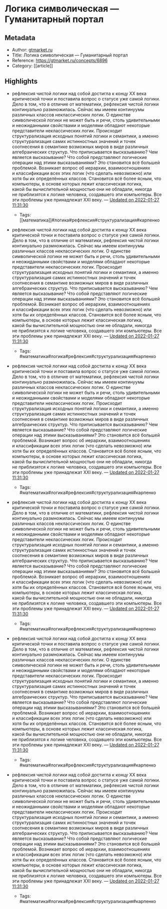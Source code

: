 # Логика символическая — Гуманитарный портал

## Metadata
- Author: [gtmarket.ru]()
- Title: Логика символическая — Гуманитарный портал
- Reference: https://gtmarket.ru/concepts/6896
- Category: [[article]]

## Highlights
- рефлексия чистой логики над собой достигла к концу XX века критической точки и поставила вопрос о статусе уже самой логики. Дело в том, что в отличие от математики, рефлексия чистой логики континуально размножилась. Сейчас мы имеем континуумы различных классов неклассических логик. О единстве символической логики не может быть и речи, столь удивительными и неожиданными свойствами и моделями обладают некоторые представители неклассических логик. Происходит структурализация исходных понятий логики и семантики, а именно структурализация самих истинностных значений и точек соотнесения в семантике возможных миров в виде различных алгебраических структур. Что приписывается высказыванию? Чем является высказывание? Что собой представляют логические операции над этими высказываниями? Это становится всё большей проблемой. Возникает вопрос об иерархии, взаимоотношениях и классификации всех этих логик (что сделать невозможно) или хотя бы их определённых классов. Становится всё более ясным, что компьютеры, в основе которых лежит классическая логика, какой бы вычислительной мощностью они не обладали, никогда не приблизятся к логике человека, создавшего эти компьютеры. Все эти проблемы уже принадлежат XXI веку. — [Updated on 2022-01-27 11:31:30](https://hyp.is/hwuRyH9LEeybsC9TNVOIzA/gtmarket.ru/concepts/6896)
   - Tags: [[математика]]#логика#рефлексия#структурализация#карпенко



- рефлексия чистой логики над собой достигла к концу XX века критической точки и поставила вопрос о статусе уже самой логики. Дело в том, что в отличие от математики, рефлексия чистой логики континуально размножилась. Сейчас мы имеем континуумы различных классов неклассических логик. О единстве символической логики не может быть и речи, столь удивительными и неожиданными свойствами и моделями обладают некоторые представители неклассических логик. Происходит структурализация исходных понятий логики и семантики, а именно структурализация самих истинностных значений и точек соотнесения в семантике возможных миров в виде различных алгебраических структур. Что приписывается высказыванию? Чем является высказывание? Что собой представляют логические операции над этими высказываниями? Это становится всё большей проблемой. Возникает вопрос об иерархии, взаимоотношениях и классификации всех этих логик (что сделать невозможно) или хотя бы их определённых классов. Становится всё более ясным, что компьютеры, в основе которых лежит классическая логика, какой бы вычислительной мощностью они не обладали, никогда не приблизятся к логике человека, создавшего эти компьютеры. Все эти проблемы уже принадлежат XXI веку. — [Updated on 2022-01-27 11:31:30](https://hyp.is/hwuRyH9LEeybsC9TNVOIzA/gtmarket.ru/concepts/6896)
   - Tags: #математика#логика#рефлексия#структурализация#карпенко
- рефлексия чистой логики над собой достигла к концу XX века критической точки и поставила вопрос о статусе уже самой логики. Дело в том, что в отличие от математики, рефлексия чистой логики континуально размножилась. Сейчас мы имеем континуумы различных классов неклассических логик. О единстве символической логики не может быть и речи, столь удивительными и неожиданными свойствами и моделями обладают некоторые представители неклассических логик. Происходит структурализация исходных понятий логики и семантики, а именно структурализация самих истинностных значений и точек соотнесения в семантике возможных миров в виде различных алгебраических структур. Что приписывается высказыванию? Чем является высказывание? Что собой представляют логические операции над этими высказываниями? Это становится всё большей проблемой. Возникает вопрос об иерархии, взаимоотношениях и классификации всех этих логик (что сделать невозможно) или хотя бы их определённых классов. Становится всё более ясным, что компьютеры, в основе которых лежит классическая логика, какой бы вычислительной мощностью они не обладали, никогда не приблизятся к логике человека, создавшего эти компьютеры. Все эти проблемы уже принадлежат XXI веку. — [Updated on 2022-01-27 11:31:30](https://hyp.is/hwuRyH9LEeybsC9TNVOIzA/gtmarket.ru/concepts/6896)
   - Tags: #математика#логика#рефлексия#структурализация#карпенко
- рефлексия чистой логики над собой достигла к концу XX века критической точки и поставила вопрос о статусе уже самой логики. Дело в том, что в отличие от математики, рефлексия чистой логики континуально размножилась. Сейчас мы имеем континуумы различных классов неклассических логик. О единстве символической логики не может быть и речи, столь удивительными и неожиданными свойствами и моделями обладают некоторые представители неклассических логик. Происходит структурализация исходных понятий логики и семантики, а именно структурализация самих истинностных значений и точек соотнесения в семантике возможных миров в виде различных алгебраических структур. Что приписывается высказыванию? Чем является высказывание? Что собой представляют логические операции над этими высказываниями? Это становится всё большей проблемой. Возникает вопрос об иерархии, взаимоотношениях и классификации всех этих логик (что сделать невозможно) или хотя бы их определённых классов. Становится всё более ясным, что компьютеры, в основе которых лежит классическая логика, какой бы вычислительной мощностью они не обладали, никогда не приблизятся к логике человека, создавшего эти компьютеры. Все эти проблемы уже принадлежат XXI веку. — [Updated on 2022-01-27 11:31:30](https://hyp.is/hwuRyH9LEeybsC9TNVOIzA/gtmarket.ru/concepts/6896)
   - Tags: #математика#логика#рефлексия#структурализация#карпенко
- рефлексия чистой логики над собой достигла к концу XX века критической точки и поставила вопрос о статусе уже самой логики. Дело в том, что в отличие от математики, рефлексия чистой логики континуально размножилась. Сейчас мы имеем континуумы различных классов неклассических логик. О единстве символической логики не может быть и речи, столь удивительными и неожиданными свойствами и моделями обладают некоторые представители неклассических логик. Происходит структурализация исходных понятий логики и семантики, а именно структурализация самих истинностных значений и точек соотнесения в семантике возможных миров в виде различных алгебраических структур. Что приписывается высказыванию? Чем является высказывание? Что собой представляют логические операции над этими высказываниями? Это становится всё большей проблемой. Возникает вопрос об иерархии, взаимоотношениях и классификации всех этих логик (что сделать невозможно) или хотя бы их определённых классов. Становится всё более ясным, что компьютеры, в основе которых лежит классическая логика, какой бы вычислительной мощностью они не обладали, никогда не приблизятся к логике человека, создавшего эти компьютеры. Все эти проблемы уже принадлежат XXI веку. — [Updated on 2022-01-27 11:31:30](https://hyp.is/hwuRyH9LEeybsC9TNVOIzA/gtmarket.ru/concepts/6896)
   - Tags: #математика#логика#рефлексия#структурализация#карпенко
- рефлексия чистой логики над собой достигла к концу XX века критической точки и поставила вопрос о статусе уже самой логики. Дело в том, что в отличие от математики, рефлексия чистой логики континуально размножилась. Сейчас мы имеем континуумы различных классов неклассических логик. О единстве символической логики не может быть и речи, столь удивительными и неожиданными свойствами и моделями обладают некоторые представители неклассических логик. Происходит структурализация исходных понятий логики и семантики, а именно структурализация самих истинностных значений и точек соотнесения в семантике возможных миров в виде различных алгебраических структур. Что приписывается высказыванию? Чем является высказывание? Что собой представляют логические операции над этими высказываниями? Это становится всё большей проблемой. Возникает вопрос об иерархии, взаимоотношениях и классификации всех этих логик (что сделать невозможно) или хотя бы их определённых классов. Становится всё более ясным, что компьютеры, в основе которых лежит классическая логика, какой бы вычислительной мощностью они не обладали, никогда не приблизятся к логике человека, создавшего эти компьютеры. Все эти проблемы уже принадлежат XXI веку. — [Updated on 2022-01-27 11:31:30](https://hyp.is/hwuRyH9LEeybsC9TNVOIzA/gtmarket.ru/concepts/6896)
   - Tags: #математика#логика#рефлексия#структурализация#карпенко
